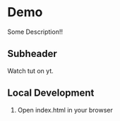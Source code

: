 # Demo

Some Description!!

## Subheader 

Watch tut on yt.

## Local Development

1. Open index.html in your browser

